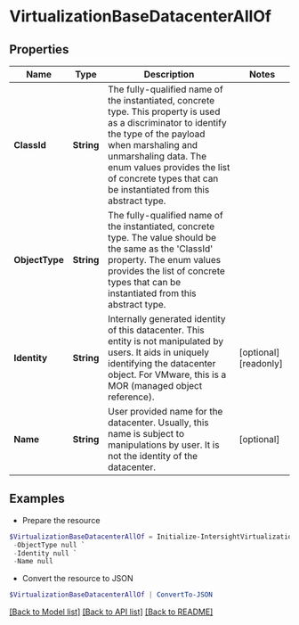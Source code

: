 # VirtualizationBaseDatacenterAllOf
## Properties

Name | Type | Description | Notes
------------ | ------------- | ------------- | -------------
**ClassId** | **String** | The fully-qualified name of the instantiated, concrete type. This property is used as a discriminator to identify the type of the payload when marshaling and unmarshaling data. The enum values provides the list of concrete types that can be instantiated from this abstract type. | 
**ObjectType** | **String** | The fully-qualified name of the instantiated, concrete type. The value should be the same as the &#39;ClassId&#39; property. The enum values provides the list of concrete types that can be instantiated from this abstract type. | 
**Identity** | **String** | Internally generated identity of this datacenter. This entity is not manipulated by users. It aids in uniquely identifying the datacenter object. For VMware, this is a MOR (managed object reference). | [optional] [readonly] 
**Name** | **String** | User provided name for the datacenter. Usually, this name is subject to manipulations by user. It is not the identity of the datacenter. | [optional] 

## Examples

- Prepare the resource
```powershell
$VirtualizationBaseDatacenterAllOf = Initialize-IntersightVirtualizationBaseDatacenterAllOf  -ClassId null `
 -ObjectType null `
 -Identity null `
 -Name null
```

- Convert the resource to JSON
```powershell
$VirtualizationBaseDatacenterAllOf | ConvertTo-JSON
```

[[Back to Model list]](../README.md#documentation-for-models) [[Back to API list]](../README.md#documentation-for-api-endpoints) [[Back to README]](../README.md)

